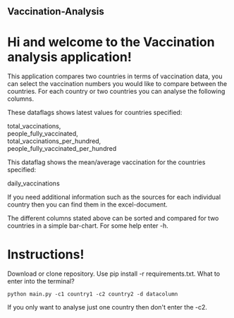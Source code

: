 ## Vaccination-Analysis

# Hi and welcome to the Vaccination analysis application!

This application compares two countries in terms of vaccination data, you can select the vaccination numbers you would
like to compare between the countries. For each country or two countries you can analyse the following columns.

These dataflags shows latest values for countries specified: <br/>

total_vaccinations, <br/>
people_fully_vaccinated, <br/>
total_vaccinations_per_hundred, <br/>
people_fully_vaccinated_per_hundred <br/>

This dataflag shows the mean/average vaccination for the countries specified: <br/>

daily_vaccinations <br/>


If you need additional information such as the sources for each individual country then you can find them in the excel-document. 

The different columns stated above can be sorted and compared for two countries in a simple bar-chart. For some help enter -h. 

# Instructions!

Download or clone repository. Use pip install -r requirements.txt. What to enter into the terminal? 
    
    python main.py -c1 country1 -c2 country2 -d datacolumn 
    
If you only want to analyse just one country then don't enter the -c2.


